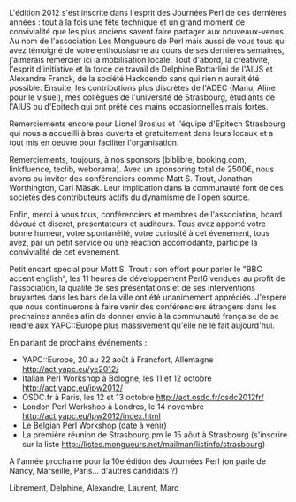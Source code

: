 L'édition 2012 s'est inscrite dans l'esprit des Journées Perl de ces dernières
années : tout à la fois une fête technique et un grand moment de convivialité
que les plus anciens savent faire partager aux nouveaux-venus. Au nom de
l'association Les Mongueurs de Perl mais aussi de vous tous qui avez témoigné
de votre enthousiasme au cours de ses dernières semaines, j'aimerais remercier
ici la mobilisation locale. Tout d'abord, la créativité, l'esprit d'initiative
et la force de travail de Delphine Bottarlini de l'AIUS et Alexandre Franck, de
la société Hackcendo sans qui rien n'aurait été possible. Ensuite, les
contributions plus discrètes de l'ADEC (Manu, Aline pour le visuel), mes
collègues de l'université de Strasbourg, étudiants de l'AIUS ou d'Epitech qui
ont prêté des mains occasionnelles mais fortes.

Remerciements encore pour Lionel Brosius et l'équipe d'Epitech Strasbourg qui
nous a accueilli à bras ouverts et gratuitement dans leurs locaux et a tout mis
en oeuvre pour faciliter l'organisation.

Remerciements, toujours, à nos sponsors (biblibre, booking.com, linkfluence,
teclib, weborama). Avec un sponsoring total de 2500€, nous avons pu inviter des
conférenciers comme Matt S. Trout, Jonathan Worthington, Carl Mäsak. Leur
implication dans la communauté font de ces sociétés des contributeurs actifs du
dynamisme de l'open source.

Enfin, merci à vous tous, conférenciers et membres de l'association, board
dévoué et discret, présentateurs et auditeurs. Tous avez apporté votre bonne
humeur, votre spontanéité, votre curiosité à cet évenement, tous avez, par un
petit service ou une réaction accomodante, participé la convivialité de cet
évenement.

Petit encart spécial pour Matt S. Trout : son effort pour parler le "BBC accent
english", les 11 heures de développement Perl6 vendues au profit de l'association, la
qualité de ses présentations et de ses interventions bruyantes dans les bars de
la ville ont été unanimement appréciés. J'espère que nous continuerons à faire
venir des conférenciers étrangers dans les prochaines années afin de donner
envie à la communauté française de se rendre aux YAPC::Europe plus massivement qu'elle
ne le fait aujourd'hui.

En parlant de prochains événements :

* YAPC::Europe, 20 au 22 août à Francfort, Allemagne  http://act.yapc.eu/ye2012/
* Italian Perl Workshop à Bologne, les 11 et 12 octobre  http://act.yapc.eu/ipw2012/ 
* OSDC.fr à Paris, les 12 et 13 octobre  http://act.osdc.fr/osdc2012fr/
* London Perl Workshop à Londres, le 14 novembre http://act.yapc.eu/lpw2012/index.html
* Le Belgian Perl Workshop (date à venir)
* La première réunion de Strasbourg.pm le 15 aôut à Strasbourg (s'inscrire sur
   la liste http://listes.mongueurs.net/mailman/listinfo/strasbourg) 

A l'année prochaine pour la 10e édition des Journées Perl (on parle de Nancy,
Marseille, Paris... d'autres candidats ?)

Librement,
Delphine, Alexandre, Laurent, Marc 
